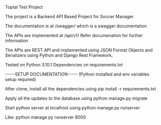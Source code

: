 Toptal Test Project

The project is a Backend API Based Project for Soccer Manager.

The documentation is at /swagger/ which is a swagger documentation

The APIs are implemented at /api/v1/
Refer documenation for further information

The APIs are REST API and implemented using JSON Format Objects and Serializers using Python and Django Rest Framework.

Tested on Python 3.10.1
Dependencies on requirements.txt

-----SETUP DOCUMENTATION-----
(Python installed and env variables setup required)

After clone, install all the dependencies using
pip install -r requirements.txt

Apply all the updates to the database using
python manage.py migrate

Start python server at localhost using
python manage.py runserver <port>

Like: python manage.py runserver 8000

